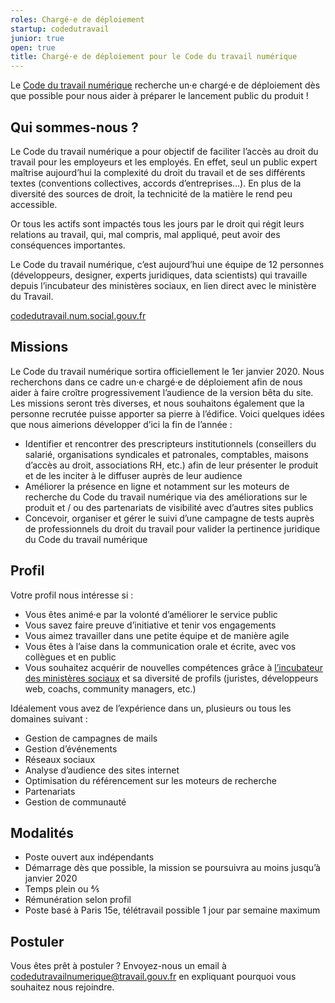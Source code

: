 ```yaml
---
roles: Chargé·e de déploiement
startup: codedutravail
junior: true
open: true
title: Chargé·e de déploiement pour le Code du travail numérique 
---
```


Le [Code du travail numérique](https://beta.gouv.fr/startups/codedutravail.html) recherche un·e chargé·e de déploiement dès que possible pour nous aider à préparer le lancement public du produit !

## Qui sommes-nous ?

Le Code du travail numérique a pour objectif de faciliter l’accès au droit du travail pour les employeurs et les employés. 
En effet, seul un public expert maîtrise aujourd’hui la complexité du droit du travail et de ses différents textes (conventions collectives, accords d’entreprises…). En plus de la diversité des sources de droit, la technicité de la matière le rend peu accessible.

Or tous les actifs sont impactés tous les jours par le droit qui régit leurs relations au travail, qui, mal compris, mal appliqué, peut avoir des conséquences importantes.

Le Code du travail numérique, c’est aujourd’hui une équipe de 12 personnes (développeurs, designer, experts juridiques, data scientists) qui travaille depuis l’incubateur des ministères sociaux, en lien direct avec le ministère du Travail.

[codedutravail.num.social.gouv.fr](https://codedutravail.num.social.gouv.fr)

## Missions

Le Code du travail numérique sortira officiellement le 1er janvier 2020. Nous recherchons dans ce cadre un·e chargé·e de déploiement afin de nous aider à faire croître progressivement l’audience de la version bêta du site.
Les missions seront très diverses, et nous souhaitons également que la personne recrutée puisse apporter sa pierre à l’édifice. Voici quelques idées que nous aimerions développer d’ici la fin de l’année : 
- Identifier et rencontrer des prescripteurs institutionnels (conseillers du salarié, organisations syndicales et patronales, comptables, maisons d’accès au droit, associations RH, etc.) afin de leur présenter le produit et de les inciter à le diffuser auprès de leur audience
- Améliorer la présence en ligne et notamment sur les moteurs de recherche du Code du travail numérique via des améliorations sur le produit et / ou des partenariats de visibilité avec d’autres sites publics
- Concevoir, organiser et gérer le suivi d’une campagne de tests auprès de professionnels du droit du travail pour valider la pertinence juridique du Code du travail numérique 

## Profil

Votre profil nous intéresse si :
- Vous êtes animé·e par la volonté d’améliorer le service public
- Vous savez faire preuve d’initiative et tenir vos engagements
- Vous aimez travailler dans une petite équipe et de manière agile
- Vous êtes à l’aise dans la communication orale et écrite, avec vos collègues et en public
- Vous souhaitez acquérir de nouvelles compétences grâce à [l’incubateur des ministères sociaux](https://incubateur.social.gouv.fr) et sa diversité de profils (juristes, développeurs web, coachs, community managers, etc.)

Idéalement vous avez de l’expérience dans un, plusieurs ou tous les domaines suivant :
- Gestion de campagnes de mails
- Gestion d’événements
- Réseaux sociaux
- Analyse d’audience des sites internet
- Optimisation du référencement sur les moteurs de recherche
- Partenariats
- Gestion de communauté

## Modalités

- Poste ouvert aux indépendants
- Démarrage dès que possible, la mission se poursuivra au moins jusqu’à janvier 2020
- Temps plein ou ⅘
- Rémunération selon profil
- Poste basé à Paris 15e, télétravail possible 1 jour par semaine maximum

## Postuler

Vous êtes prêt à postuler ? Envoyez-nous un email à [codedutravailnumerique@travail.gouv.fr](mailto:codedutravailnumerique@travail.gouv.fr) en expliquant pourquoi vous souhaitez nous rejoindre.
